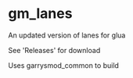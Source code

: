 # gm_lanes
An updated version of lanes for glua

See 'Releases' for download

Uses garrysmod_common to build
